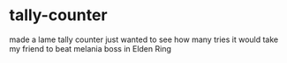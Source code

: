 # tally-counter
made a lame tally counter just wanted to see how many tries it would take my friend to beat melania boss in Elden Ring
